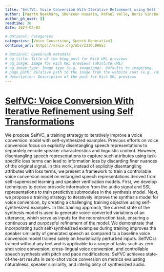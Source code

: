 ```yaml
---
title: "SelfVC: Voice Conversion With Iterative Refinement using Self Transformations"
author: [Paarth Neekhara, Shehzeen Hussain, Rafael Valle, Boris Ginsburg, Rishabh Ranjan, Shlomo Dubnov, Farinaz Koushanfar, Julian McAuley]
author_gh_user: []
readtime: 30
date: 2024-05-03

# Optional: Categories
categories: [Voice Conversion, Speech Generation]
continue_url: https://arxiv.org/abs/2310.09653

# Optional: OpenGraph metadata
# og_title: Title of the blog post for Rich URL previews
# og_image: Image for Rich URL previews (absolute URL)
# og_image_type: Image type (e.g. image/png). Defaults to image/png.
# page_path: Relative path to the image from the website root (e.g. /assets/images/). If specified, the image at this path will be used for the link preview. It is unlikely you will need this parameter - you can probably use og_image instead.
# description: Description of the post for Rich URL previews
---
```


# [SelfVC: Voice Conversion With Iterative Refinement using Self Transformations](https://arxiv.org/abs/2310.09653)

We propose SelfVC, a training strategy to iteratively improve a voice conversion model with self-synthesized examples. Previous efforts on voice conversion focus on explicitly disentangling speech representations to separately encode speaker characteristics and linguistic content. However, disentangling speech representations to capture such attributes using task-specific loss terms can lead to information loss by discarding finer nuances of the original signal. In this work, instead of explicitly disentangling attributes with loss terms, we present a framework to train a controllable voice conversion model on entangled speech representations derived from self-supervised learning and speaker verification models. First, we develop techniques to derive prosodic information from the audio signal and SSL representations to train predictive submodules in the synthesis model. Next, we propose a training strategy to iteratively improve the synthesis model for voice conversion, by creating a challenging training objective using self-synthesized examples. In this training approach, the current state of the synthesis model is used to generate voice-converted variations of an utterance, which serve as inputs for the reconstruction task, ensuring a continuous and purposeful refinement of the model. We demonstrate that incorporating such self-synthesized examples during training improves the speaker similarity of generated speech as compared to a baseline voice conversion model trained solely on heuristically perturbed inputs. SelfVC is trained without any text and is applicable to a range of tasks such as zero-shot voice conversion, cross-lingual voice conversion, and controllable speech synthesis with pitch and pace modifications. SelfVC achieves state-of-the-art results in zero-shot voice conversion on metrics evaluating naturalness, speaker similarity, and intelligibility of synthesized audio.

<!-- more -->
